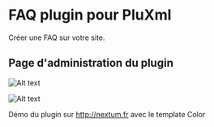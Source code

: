 FAQ plugin pour PluXml
=========

Créer une FAQ sur votre site.




Page d'administration du plugin
--------------

![Alt text](http://nextum.fr/faq.png)

![Alt text](http://nextum.fr/faq2.png)


Démo du plugin sur http://nextum.fr  avec le template Color 



